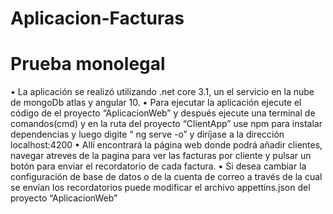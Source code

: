 # Aplicacion-Facturas
# Prueba monolegal
• La aplicación se realizó utilizando .net core 3.1, un el servicio en la nube
de mongoDb atlas y angular 10.
• Para ejecutar la aplicación ejecute el código de el proyecto
“AplicacionWeb” y después ejecute una terminal de comandos(cmd) y en
la ruta del proyecto “ClientApp” use npm para instalar dependencias y luego digite “ ng serve -o” y diríjase a la
dirección localhost:4200
• Allí encontrará la página web donde podrá añadir clientes, navegar
atreves de la pagina para ver las facturas por cliente y pulsar un botón
para enviar el recordatorio de cada factura.
• Si desea cambiar la configuración de base de datos o de la cuenta de
correo a través de la cual se envían los recordatorios puede modificar el
archivo appettins.json del proyecto “AplicacionWeb”
